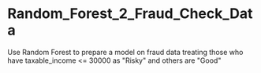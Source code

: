# Random_Forest_2_Fraud_Check_Data
Use Random Forest to prepare a model on fraud data  treating those who have taxable_income &lt;= 30000 as "Risky" and others are "Good"
